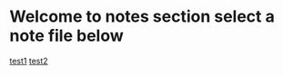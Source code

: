 # Welcome to notes section select a note file below

[test1](https://ayhamzaha.github.io/notes/folder1/test1)
[test2](https://ayhamzaha.github.io/notes/folder2/test2)
